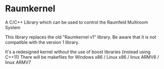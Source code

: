 # Raumkernel

A C/C++ Library which can be used to control the Raumfeld Multiroom System

This library replaces the old "Raumkernel v1" library.
Be aware that it is not compatible with the version 1 library.

It's a redesigned kernel without the use of boost libraries (instead using C++11)
There will be makefiles for Windows x86 / Linux x86 / linux ARMV6 / linux ARMV7

